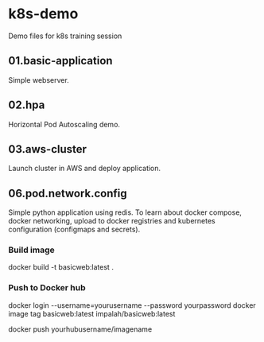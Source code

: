 # k8s-demo
Demo files for k8s training session

## 01.basic-application

Simple webserver.

## 02.hpa

Horizontal Pod Autoscaling demo.

## 03.aws-cluster

Launch cluster in AWS and deploy application.


## 06.pod.network.config

Simple python application using redis. To learn about docker compose, docker networking, upload to docker registries and kubernetes configuration (configmaps and secrets).

### Build image

docker build -t basicweb:latest .

### Push to Docker hub

docker login --username=yourusername --password yourpassword
docker image tag basicweb:latest impalah/basicweb:latest

docker push yourhubusername/imagename

